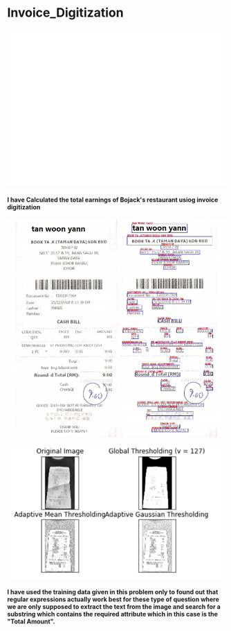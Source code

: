 # Invoice_Digitization

![](image/img.gif)

#### I have Calculated the total earnings of Bojack's restaurant usiog invoice digitization

![](image/boxing.PNG)

![](image/img1.PNG)

****I have used the training data given in this problem only to found out that regular expressions actually work 
best for these type of question where we are only supposed to extract the text from the image and search for a substring 
which contains the required attribute which in this case is the "Total Amount".****
